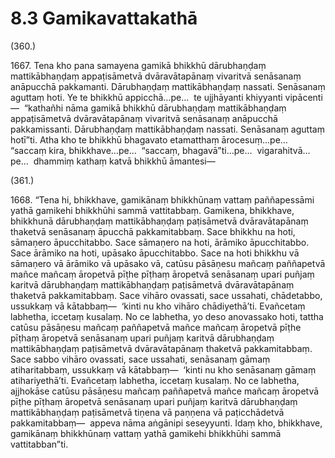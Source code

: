 

# 8.3 Gamikavattakathā



(360.)

1667\. Tena kho pana samayena gamikā bhikkhū dārubhaṇḍaṃ mattikābhaṇḍaṃ appaṭisāmetvā dvāravātapānaṃ vivaritvā senāsanaṃ anāpucchā pakkamanti. Dārubhaṇḍaṃ mattikābhaṇḍaṃ nassati. Senāsanaṃ aguttaṃ hoti. Ye te bhikkhū appicchā…pe…  te ujjhāyanti khiyyanti vipācenti—  “kathañhi nāma gamikā bhikkhū dārubhaṇḍaṃ mattikābhaṇḍaṃ appaṭisāmetvā dvāravātapānaṃ vivaritvā senāsanaṃ anāpucchā pakkamissanti. Dārubhaṇḍaṃ mattikābhaṇḍaṃ nassati. Senāsanaṃ aguttaṃ hotī”ti. Atha kho te bhikkhū bhagavato etamatthaṃ ārocesuṃ…pe…  “saccaṃ kira, bhikkhave…pe…  “saccaṃ, bhagavā”ti…pe…  vigarahitvā…pe…  dhammiṃ kathaṃ katvā bhikkhū āmantesi—

(361.)

1668\. “Tena hi, bhikkhave, gamikānaṃ bhikkhūnaṃ vattaṃ paññapessāmi yathā gamikehi bhikkhūhi sammā vattitabbaṃ. Gamikena, bhikkhave, bhikkhunā dārubhaṇḍaṃ mattikābhaṇḍaṃ paṭisāmetvā dvāravātapānaṃ thaketvā senāsanaṃ āpucchā pakkamitabbaṃ. Sace bhikkhu na hoti, sāmaṇero āpucchitabbo. Sace sāmaṇero na hoti, ārāmiko āpucchitabbo. Sace ārāmiko na hoti, upāsako āpucchitabbo. Sace na hoti bhikkhu vā sāmaṇero vā ārāmiko vā upāsako vā, catūsu pāsāṇesu mañcaṃ paññapetvā mañce mañcaṃ āropetvā pīṭhe pīṭhaṃ āropetvā senāsanaṃ upari puñjaṃ karitvā dārubhaṇḍaṃ mattikābhaṇḍaṃ paṭisāmetvā dvāravātapānaṃ thaketvā pakkamitabbaṃ. Sace vihāro ovassati, sace ussahati, chādetabbo, ussukkaṃ vā kātabbaṃ—  ‘kinti nu kho vihāro chādiyethā’ti. Evañcetaṃ labhetha, iccetaṃ kusalaṃ. No ce labhetha, yo deso anovassako hoti, tattha catūsu pāsāṇesu mañcaṃ paññapetvā mañce mañcaṃ āropetvā pīṭhe pīṭhaṃ āropetvā senāsanaṃ upari puñjaṃ karitvā dārubhaṇḍaṃ mattikābhaṇḍaṃ paṭisāmetvā dvāravātapānaṃ thaketvā pakkamitabbaṃ. Sace sabbo vihāro ovassati, sace ussahati, senāsanaṃ gāmaṃ atiharitabbaṃ, ussukkaṃ vā kātabbaṃ—  ‘kinti nu kho senāsanaṃ gāmaṃ atihariyethā’ti. Evañcetaṃ labhetha, iccetaṃ kusalaṃ. No ce labhetha, ajjhokāse catūsu pāsāṇesu mañcaṃ paññapetvā mañce mañcaṃ āropetvā pīṭhe pīṭhaṃ āropetvā senāsanaṃ upari puñjaṃ karitvā dārubhaṇḍaṃ mattikābhaṇḍaṃ paṭisāmetvā tiṇena vā paṇṇena vā paṭicchādetvā pakkamitabbaṃ—  appeva nāma aṅgānipi seseyyunti. Idaṃ kho, bhikkhave, gamikānaṃ bhikkhūnaṃ vattaṃ yathā gamikehi bhikkhūhi sammā vattitabban”ti.



